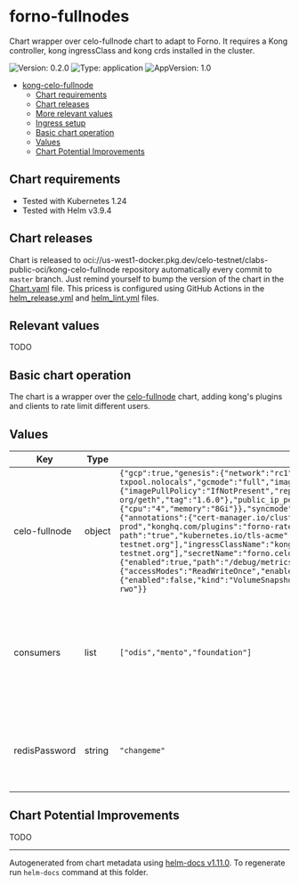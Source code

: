 # forno-fullnodes

Chart wrapper over celo-fullnode chart to adapt to Forno. It requires a Kong controller, kong ingressClass and kong crds installed in the cluster.

![Version: 0.2.0](https://img.shields.io/badge/Version-0.2.0-informational?style=flat-square) ![Type: application](https://img.shields.io/badge/Type-application-informational?style=flat-square) ![AppVersion: 1.0](https://img.shields.io/badge/AppVersion-1.0-informational?style=flat-square)

- [kong-celo-fullnode](#kong-celo-fullnode)
  - [Chart requirements](#chart-requirements)
  - [Chart releases](#chart-releases)
  - [More relevant values](#more-relevant-values)
  - [Ingress setup](#ingress-setup)
  - [Basic chart operation](#basic-chart-operation)
  - [Values](#values)
  - [Chart Potential Improvements](#chart-potential-improvements)

## Chart requirements

- Tested with Kubernetes 1.24
- Tested with Helm v3.9.4

## Chart releases

Chart is released to oci://us-west1-docker.pkg.dev/celo-testnet/clabs-public-oci/kong-celo-fullnode repository automatically every commit to `master` branch.
Just remind yourself to bump the version of the chart in the [Chart.yaml](./Chart.yaml) file.
This pricess is configured using GitHub Actions in the [helm_release.yml](../../.github/workflows/helm_release.yml)
and [helm_lint.yml](../../.github/workflows/helm_lint.yml) files.

## Relevant values

TODO

## Basic chart operation

The chart is a wrapper over the [celo-fullnode](../celo-fullnode) chart, adding kong's plugins and clients to rate limit different users.

## Values

| Key | Type | Default | Description |
|-----|------|---------|-------------|
| celo-fullnode | object | `{"gcp":true,"genesis":{"network":"rc1","networkId":42220},"geth":{"flags":"--txpool.nolocals","gcmode":"full","image":{"imagePullPolicy":"IfNotPresent","repository":"us.gcr.io/celo-org/geth","tag":"1.6.0"},"public_ip_per_node":[],"resources":{"requests":{"cpu":"4","memory":"8Gi"}},"syncmode":"full","verbosity":2,"ws_port":8545},"ingress":{"annotations":{"cert-manager.io/cluster-issuer":"letsencrypt-prod","konghq.com/plugins":"forno-rate-limit, forno-auth","konghq.com/strip-path":"true","kubernetes.io/tls-acme":"true"},"enabled":true,"hosts":["forno.celo-testnet.org"],"ingressClassName":"kong","tls":[{"hosts":["forno.celo-testnet.org"],"secretName":"forno.celo-testnet.org-tls"}]},"metrics":true,"pprof":{"enabled":true,"path":"/debug/metrics/prometheus","port":6060},"replicaCount":2,"storage":{"accessModes":"ReadWriteOnce","enable":true,"size":"100Gi","snapshot":{"enabled":false,"kind":"VolumeSnapshot","name":"forno-snapshot"},"storageClass":"premium-rwo"}}` | Check values at [celo-fullnode chart](../celo-fullnode/README.md) |
| consumers | list | `["odis","mento","foundation"]` | List of consumers to create in Kong (each consumer is a different client with different credentials) |
| redisPassword | string | `"changeme"` | Redis password. Redis is used for storing rate limit counters |

## Chart Potential Improvements

TODO

----------------------------------------------
Autogenerated from chart metadata using [helm-docs v1.11.0](https://github.com/norwoodj/helm-docs/releases/v1.11.0). To regenerate run `helm-docs` command at this folder.
